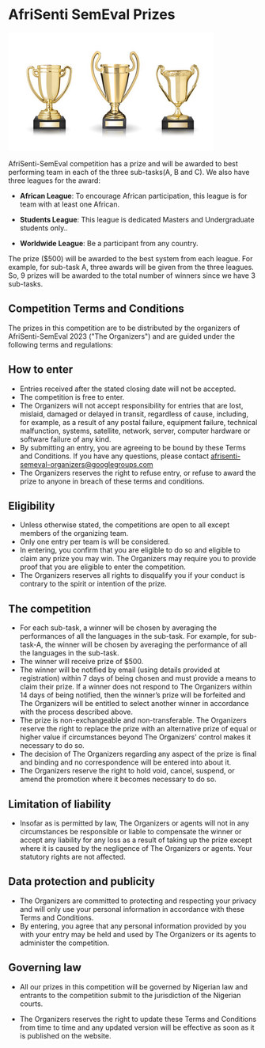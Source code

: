# AfriSenti SemEval Prizes

   ![Afrisenti](AfriSenti2023_winner.png "AfriSenti Award")

AfriSenti-SemEval competition has a prize and will be awarded to best performing team in each of the three sub-tasks(A, B and C). We also have three leagues for the award:

- **African League**: To encourage African participation, this league is for team with at least one African.

- **Students League**: This league is dedicated Masters and Undergraduate students only..

- **Worldwide League**: Be a participant from any country.

The prize ($500) will be awarded to the best system from each league. For example, for sub-task A, three awards will be given from the three leagues. So, 9 prizes will be awarded to the total number of winners since we have 3 sub-tasks.

## Competition Terms and Conditions

The prizes in this competition are to be distributed by the organizers of AfriSenti-SemEval 2023 ("The Organizers") and are guided under the following terms and regulations:

## How to enter

- Entries received after the stated closing date will not be accepted.
- The competition is free to enter.
- The Organizers will not accept responsibility for entries that are lost, mislaid, damaged or delayed in transit, regardless of cause, including, for example, as a result of any postal failure, equipment failure, technical malfunction, systems, satellite, network, server, computer hardware or software failure of any kind.
- By submitting an entry, you are agreeing to be bound by these Terms and Conditions. If you have any questions, please contact afrisenti-semeval-organizers@googlegroups.com
- The Organizers reserves the right to refuse entry, or refuse to award the prize to anyone in breach of these terms and conditions.

## Eligibility

- Unless otherwise stated, the competitions are open to all except members of the organizing team.
- Only one entry per team is will be considered.
- In entering, you confirm that you are eligible to do so and eligible to claim any prize you may win. The Organizers may require you to provide proof that you are eligible to enter the competition.
- The Organizers reserves all rights to disqualify you if your conduct is contrary to the spirit or intention of the prize.

## The competition

- For each sub-task, a winner will be chosen by averaging the performances of all the languages in the sub-task. For example, for sub-task-A, the winner will be chosen by averaging the performance of all the languages in the sub-task. 
- The winner will receive prize of $500.
- The winner will be notified by email (using details provided at registration) within 7 days of being chosen and must provide a means to claim their prize. If a winner does not respond to The Organizers within 14 days of being notified, then the winner’s prize will be forfeited and The Organizers will be entitled to select another winner in accordance with the process described above.
- The prize is non-exchangeable and non-transferable. The Organizers reserve the right to replace the prize with an alternative prize of equal or higher value if circumstances beyond The Organizers' control makes it necessary to do so.
- The decision of The Organizers regarding any aspect of the prize is final and binding and no correspondence will be entered into about it.
- The Organizers reserve the right to hold void, cancel, suspend, or amend the promotion where it becomes necessary to do so.


## Limitation of liability

- Insofar as is permitted by law, The Organizers or agents will not in any circumstances be responsible or liable to compensate the winner or accept any liability for any loss as a result of taking up the prize except where it is caused by the negligence of The Organizers or agents. Your statutory rights are not affected.

## Data protection and publicity

- The Organizers are committed to protecting and respecting your privacy and will only use your personal information in accordance with these Terms and Conditions.
- By entering, you agree that any personal information provided by you with your entry may be held and used by The Organizers or its agents to administer the competition.

## Governing law

- All our prizes in this competition will be governed by Nigerian law and entrants to the competition submit to the jurisdiction of the Nigerian courts.

- The Organizers reserves the right to update these Terms and Conditions from time to time and any updated version will be effective as soon as it is published on the website.